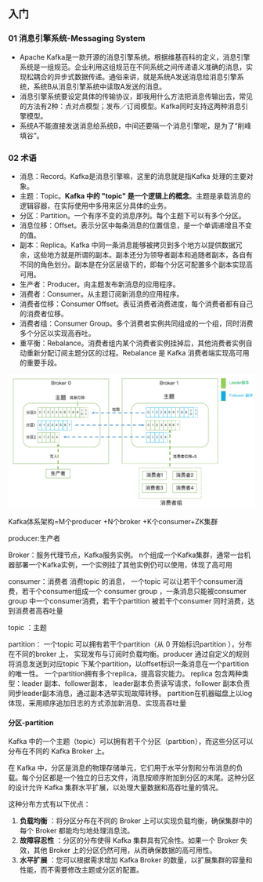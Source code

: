 ## 入门

### 01 消息引擎系统-Messaging System

* Apache Kafka是一款开源的消息引擎系统。根据维基百科的定义，消息引擎系统是一组规范。企业利用这组规范在不同系统之间传递语义准确的消息，实现松耦合的异步式数据传递。通俗来讲，就是系统A发送消息给消息引擎系统，系统B从消息引擎系统中读取A发送的消息。
* 消息引擎系统要设定具体的传输协议，即我用什么方法把消息传输出去，常见的方法有2种：点对点模型；发布／订阅模型。Kafka同时支持这两种消息引擎模型。
* 系统A不能直接发送消息给系统B，中间还要隔一个消息引擎呢，是为了“削峰填谷”。

### 02 术语

* 消息：Record。Kafka是消息引擎嘛，这里的消息就是指Kafka 处理的主要对象。
* 主题：Topic。**Kafka 中的 "topic" 是一个逻辑上的概念**。主题是承载消息的逻辑容器，在实际使用中多用来区分具体的业务。
* 分区：Partition。一个有序不变的消息序列。每个主题下可以有多个分区。
* 消息位移：Offset。表示分区中每条消息的位置信息，是一个单调递增且不变的值。
* 副本：Replica。Kafka 中同一条消息能够被拷贝到多个地方以提供数据冗余，这些地方就是所谓的副本。副本还分为领导者副本和追随者副本，各自有不同的角色划分。副本是在分区层级下的，即每个分区可配置多个副本实现高可用。
* 生产者：Producer。向主题发布新消息的应用程序。
* 消费者：Consumer。从主题订阅新消息的应用程序。
* 消费者位移：Consumer Offset。表征消费者消费进度，每个消费者都有自己的消费者位移。
* 消费者组：Consumer Group。多个消费者实例共同组成的一个组，同时消费多个分区以实现高吞吐。
* 重平衡：Rebalance。消费者组内某个消费者实例挂掉后，其他消费者实例自动重新分配订阅主题分区的过程。Rebalance 是 Kafka 消费者端实现高可用的重要手段。

![image.png](./assets/1695811792391-image.png)


Kafka体系架构=M个producer +N个broker +K个consumer+ZK集群

producer:生产者

Broker：服务代理节点，Kafka服务实例。
n个组成一个Kafka集群，通常一台机器部署一个Kafka实例，一个实例挂了其他实例仍可以使用，体现了高可用

consumer：消费者
消费topic 的消息， 一个topic 可以让若干个consumer消费，若干个consumer组成一个 consumer group ，一条消息只能被consumer group 中一个consumer消费，若干个partition 被若干个consumer 同时消费，达到消费者高吞吐量

topic ：主题

partition： 一个topic 可以拥有若干个partition（从 0 开始标识partition ），分布在不同的broker 上， 实现发布与订阅时负载均衡。producer 通过自定义的规则将消息发送到对应topic 下某个partition，以offset标识一条消息在一个partition的唯一性。
一个partition拥有多个replica，提高容灾能力。
replica 包含两种类型：leader 副本、follower副本，
leader副本负责读写请求，follower 副本负责同步leader副本消息，通过副本选举实现故障转移。
partition在机器磁盘上以log 体现，采用顺序追加日志的方式添加新消息、实现高吞吐量

#### 分区-partition

Kafka 中的一个主题（topic）可以拥有若干个分区（partition），而这些分区可以分布在不同的 Kafka Broker 上。

在 Kafka 中，分区是消息的物理存储单元，它们用于水平分割和分布消息的负载。每个分区都是一个独立的日志文件，消息按顺序附加到分区的末尾。这种分区的设计允许 Kafka 集群水平扩展，以处理大量数据和高吞吐量的情况。

这种分布方式有以下优点：

1. **负载均衡** ：将分区分布在不同的 Broker 上可以实现负载均衡，确保集群中的每个 Broker 都能均匀地处理消息流。
2. **故障容忍性** ：分区的分布使得 Kafka 集群具有冗余性。如果一个 Broker 失效，其他 Broker 上的分区仍然可用，从而确保数据的高可用性。
3. **水平扩展** ：您可以根据需求增加 Kafka Broker 的数量，以扩展集群的容量和性能，而不需要修改主题或分区的配置。
